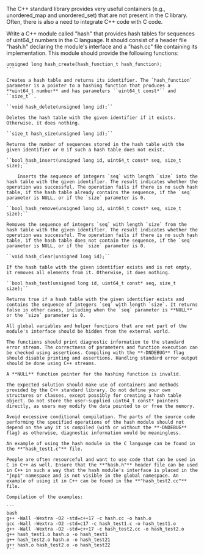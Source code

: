 The C++ standard library provides very useful containers (e.g., unordered_map and unordered_set) that are not present in the C library. Often, there is also a need to integrate C++ code with C code.

Write a C++ module called "hash" that provides hash tables for sequences of uint64_t numbers in the C language. It should consist of a header file "hash.h" declaring the module's interface and a "hash.cc" file containing its implementation. This module should provide the following functions:

````
unsigned long hash_create(hash_function_t hash_function);
```

Creates a hash table and returns its identifier. The `hash_function` parameter is a pointer to a hashing function that produces a **uint64_t number** and has parameters ``uint64_t const*`` and ``size_t``.

``void hash_delete(unsigned long id);``

Deletes the hash table with the given identifier if it exists. Otherwise, it does nothing.

``size_t hash_size(unsigned long id);``

Returns the number of sequences stored in the hash table with the given identifier or 0 if such a hash table does not exist.

``bool hash_insert(unsigned long id, uint64_t const* seq, size_t size);``

    Inserts the sequence of integers `seq` with length `size` into the hash table with the given identifier. The result indicates whether the operation was successful. The operation fails if there is no such hash table, if the hash table already contains the sequence, if the `seq` parameter is NULL, or if the `size` parameter is 0.

``bool hash_remove(unsigned long id, uint64_t const* seq, size_t size);``

Removes the sequence of integers `seq` with length `size` from the hash table with the given identifier. The result indicates whether the operation was successful. The operation fails if there is no such hash table, if the hash table does not contain the sequence, if the `seq` parameter is NULL, or if the `size` parameter is 0.

``void hash_clear(unsigned long id);``

If the hash table with the given identifier exists and is not empty, it removes all elements from it. Otherwise, it does nothing.

``bool hash_test(unsigned long id, uint64_t const* seq, size_t size);``

Returns true if a hash table with the given identifier exists and contains the sequence of integers `seq` with length `size`. It returns false in other cases, including when the `seq` parameter is **NULL** or the `size` parameter is 0.

All global variables and helper functions that are not part of the module's interface should be hidden from the external world.

The functions should print diagnostic information to the standard error stream. The correctness of parameters and function execution can be checked using assertions. Compiling with the **-DNDEBUG** flag should disable printing and assertions. Handling standard error output should be done using C++ streams.

A **NULL** function pointer for the hashing function is invalid.

The expected solution should make use of containers and methods provided by the C++ standard library. Do not define your own structures or classes, except possibly for creating a hash table object. Do not store the user-supplied uint64_t const* pointers directly, as users may modify the data pointed to or free the memory.

Avoid excessive conditional compilation. The parts of the source code performing the specified operations of the hash module should not depend on the way it is compiled (with or without the **-DNDEBUG** flag) as otherwise, diagnostic information would be meaningless.

An example of using the hash module in the C language can be found in the **"hash_test1.c"** file.

People are often resourceful and want to use code that can be used in C in C++ as well. Ensure that the **"hash.h"** header file can be used in C++ in such a way that the hash module's interface is placed in the "jnp1" namespace and is not visible in the global namespace. An example of using it in C++ can be found in the **"hash_test2.cc"** file.

Compilation of the examples:

```
bash
g++ -Wall -Wextra -O2 -std=c++17 -c hash.cc -o hash.o
gcc -Wall -Wextra -O2 -std=c17 -c hash_test1.c -o hash_test1.o
g++ -Wall -Wextra -O2 -std=c++17 -c hash_test2.cc -o hash_test2.o
g++ hash_test1.o hash.o -o hash_test1
g++ hash_test2.o hash.o -o hash_test21
g++ hash.o hash_test2.o -o hash_test22
```
